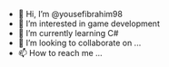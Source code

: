 - 👋 Hi, I’m @yousefibrahim98
- 👀 I’m interested in game development
- 🌱 I’m currently learning C#
- 💞️ I’m looking to collaborate on ...
- 📫 How to reach me ...

<!---
yousefibrahim98/yousefibrahim98 is a ✨ special ✨ repository because its `README.md` (this file) appears on your GitHub profile.
You can click the Preview link to take a look at your changes.
--->
